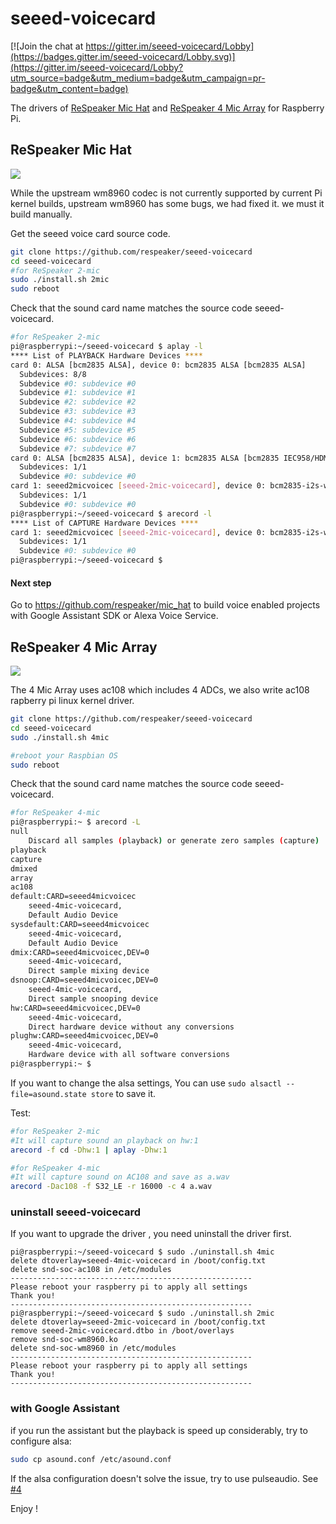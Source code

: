 # seeed-voicecard

[![Join the chat at https://gitter.im/seeed-voicecard/Lobby](https://badges.gitter.im/seeed-voicecard/Lobby.svg)](https://gitter.im/seeed-voicecard/Lobby?utm_source=badge&utm_medium=badge&utm_campaign=pr-badge&utm_content=badge)

The drivers of [ReSpeaker Mic Hat](https://www.seeedstudio.com/ReSpeaker-2-Mics-Pi-HAT-p-2874.html) and [ReSpeaker 4 Mic Array](https://www.seeedstudio.com/ReSpeaker-4-Mic-Array-for-Raspberry-Pi-p-2941.html) for Raspberry Pi.

## ReSpeaker Mic Hat

[![](https://github.com/SeeedDocument/MIC_HATv1.0_for_raspberrypi/blob/master/img/mic_hatv1.0.png?raw=true)](https://www.seeedstudio.com/ReSpeaker-2-Mics-Pi-HAT-p-2874.html)


While the upstream wm8960 codec is not currently supported by current Pi kernel builds, upstream wm8960 has some bugs, we had fixed it. we must it build manually.

Get the seeed voice card source code.
```bash
git clone https://github.com/respeaker/seeed-voicecard
cd seeed-voicecard
#for ReSpeaker 2-mic
sudo ./install.sh 2mic
sudo reboot
```

Check that the sound card name matches the source code seeed-voicecard.

```bash
#for ReSpeaker 2-mic
pi@raspberrypi:~/seeed-voicecard $ aplay -l
**** List of PLAYBACK Hardware Devices ****
card 0: ALSA [bcm2835 ALSA], device 0: bcm2835 ALSA [bcm2835 ALSA]
  Subdevices: 8/8
  Subdevice #0: subdevice #0
  Subdevice #1: subdevice #1
  Subdevice #2: subdevice #2
  Subdevice #3: subdevice #3
  Subdevice #4: subdevice #4
  Subdevice #5: subdevice #5
  Subdevice #6: subdevice #6
  Subdevice #7: subdevice #7
card 0: ALSA [bcm2835 ALSA], device 1: bcm2835 ALSA [bcm2835 IEC958/HDMI]
  Subdevices: 1/1
  Subdevice #0: subdevice #0
card 1: seeed2micvoicec [seeed-2mic-voicecard], device 0: bcm2835-i2s-wm8960-hifi wm8960-hifi-0 []
  Subdevices: 1/1
  Subdevice #0: subdevice #0
pi@raspberrypi:~/seeed-voicecard $ arecord -l
**** List of CAPTURE Hardware Devices ****
card 1: seeed2micvoicec [seeed-2mic-voicecard], device 0: bcm2835-i2s-wm8960-hifi wm8960-hifi-0 []
  Subdevices: 1/1
  Subdevice #0: subdevice #0
pi@raspberrypi:~/seeed-voicecard $ 
```

#### Next step
Go to https://github.com/respeaker/mic_hat to build voice enabled projects with Google Assistant SDK or Alexa Voice Service.

## ReSpeaker 4 Mic Array

[![](https://github.com/SeeedDocument/ReSpeaker-4-Mic-Array-for-Raspberry-Pi/blob/master/img/features.png?raw=true)](https://www.seeedstudio.com/ReSpeaker-4-Mic-Array-for-Raspberry-Pi-p-2941.html)

The 4 Mic Array uses ac108 which includes 4 ADCs, we also write ac108 rapberry pi linux kernel driver.

```bash
git clone https://github.com/respeaker/seeed-voicecard
cd seeed-voicecard
sudo ./install.sh 4mic

#reboot your Raspbian OS
sudo reboot
```

Check that the sound card name matches the source code seeed-voicecard.

```bash
#for ReSpeaker 4-mic
pi@raspberrypi:~ $ arecord -L
null
    Discard all samples (playback) or generate zero samples (capture)
playback
capture
dmixed
array
ac108
default:CARD=seeed4micvoicec
    seeed-4mic-voicecard, 
    Default Audio Device
sysdefault:CARD=seeed4micvoicec
    seeed-4mic-voicecard, 
    Default Audio Device
dmix:CARD=seeed4micvoicec,DEV=0
    seeed-4mic-voicecard, 
    Direct sample mixing device
dsnoop:CARD=seeed4micvoicec,DEV=0
    seeed-4mic-voicecard, 
    Direct sample snooping device
hw:CARD=seeed4micvoicec,DEV=0
    seeed-4mic-voicecard, 
    Direct hardware device without any conversions
plughw:CARD=seeed4micvoicec,DEV=0
    seeed-4mic-voicecard, 
    Hardware device with all software conversions
pi@raspberrypi:~ $ 
```
If you want to change the alsa settings, You can use `sudo alsactl --file=asound.state store` to save it.

Test:
```bash
#for ReSpeaker 2-mic
#It will capture sound an playback on hw:1
arecord -f cd -Dhw:1 | aplay -Dhw:1
```

```bash
#for ReSpeaker 4-mic
#It will capture sound on AC108 and save as a.wav
arecord -Dac108 -f S32_LE -r 16000 -c 4 a.wav
```
### uninstall seeed-voicecard
If you want to upgrade the driver , you need uninstall the driver first.

```
pi@raspberrypi:~/seeed-voicecard $ sudo ./uninstall.sh 4mic
delete dtoverlay=seeed-4mic-voicecard in /boot/config.txt
delete snd-soc-ac108 in /etc/modules
------------------------------------------------------
Please reboot your raspberry pi to apply all settings
Thank you!
------------------------------------------------------
pi@raspberrypi:~/seeed-voicecard $ sudo ./uninstall.sh 2mic
delete dtoverlay=seeed-2mic-voicecard in /boot/config.txt
remove seeed-2mic-voicecard.dtbo in /boot/overlays
remove snd-soc-wm8960.ko
delete snd-soc-wm8960 in /etc/modules
------------------------------------------------------
Please reboot your raspberry pi to apply all settings
Thank you!
------------------------------------------------------
```

### with Google Assistant
if you run the assistant but the playback is speed up considerably, try to configure alsa:

```bash
sudo cp asound.conf /etc/asound.conf
```

If the alsa configuration doesn't solve the issue, try to use pulseaudio. See [#4](https://github.com/respeaker/seeed-voicecard/issues/4)


Enjoy !

